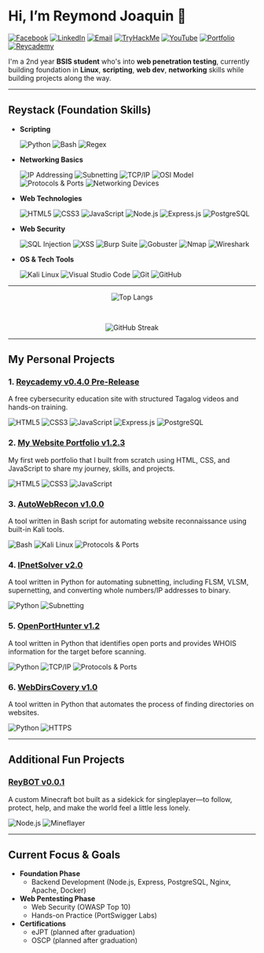 # Hi, I’m Reymond Joaquin 👋

[![Facebook](https://img.shields.io/badge/Facebook-1877F2?style=flat-square&logo=facebook&logoColor=white)](https://web.facebook.com/reymondjoaquin26)
[![LinkedIn](https://img.shields.io/badge/LinkedIn-blue?style=flat-square&logo=linkedin&logoColor=white)](https://www.linkedin.com/in/reymond-joaquin-3b5954308/)
[![Email](https://img.shields.io/badge/Gmail-D14836?style=flat-square&logo=gmail&logoColor=white)](mailto:raymondjoaquin50@gmail.com)
[![TryHackMe](https://img.shields.io/badge/TryHackMe-%23FF0000?style=flat-square&logo=tryhackme&logoColor=white)](https://tryhackme.com/p/R3ym0nd)
[![YouTube](https://img.shields.io/badge/YouTube(soon)-FF0000?style=flat-square&logo=youtube&logoColor=white)](https://www.youtube.com/@reycademy)
[![Portfolio](https://img.shields.io/badge/My%20Web%20Portfolio-Reymond-blue?logo=netlify)](https://reymondjoaquin.netlify.app/)
[![Reycademy](https://img.shields.io/badge/Reycademy-Site-blue?labelColor=000080)](https://reycademy.netlify.app/)

I'm a 2nd year **BSIS student** who's into **web penetration testing**, currently building foundation in **Linux**, **scripting**, **web dev**, **networking** skills while building projects along the way.

---

## Reystack (Foundation Skills)

- **Scripting**

  ![Python](https://img.shields.io/badge/Python-3776AB?style=flat-square&logo=python&logoColor=yellow) 
  ![Bash](https://img.shields.io/badge/Bash-4EAA25?style=flat-square&logo=gnubash&logoColor=white)
  ![Regex](https://img.shields.io/badge/Regex-000000?style=flat-square&logoColor=white)

- **Networking Basics**
  
  ![IP Addressing](https://img.shields.io/badge/IP%20Addressing-006400?style=flat-square)
  ![Subnetting](https://img.shields.io/badge/Subnetting-00BFFF?style=flat-square)
  ![TCP/IP](https://img.shields.io/badge/TCP/IP-4682B4?style=flat-square)
  ![OSI Model](https://img.shields.io/badge/OSI%20Model-1E90FF?style=flat-square)
  ![Protocols & Ports](https://img.shields.io/badge/Common%20Protocols%20%26%20Ports-708090?style=flat-square)
  ![Networking Devices](https://img.shields.io/badge/Networking%20Devices-2F4F4F?style=flat-square)

- **Web Technologies**
  
  ![HTML5](https://img.shields.io/badge/HTML5-E34F26?style=flat-square&logo=html5&logoColor=white)
  ![CSS3](https://img.shields.io/badge/CSS3-1572B6?style=flat-square&logo=css3&logoColor=white)
  ![JavaScript](https://img.shields.io/badge/JavaScript-F7DF1E?style=flat-square&logo=javascript&logoColor=black)
  ![Node.js](https://img.shields.io/badge/Node.js-339933?style=flat-square&logo=nodedotjs&logoColor=white)
  ![Express.js](https://img.shields.io/badge/Express.js-339933?style=flat-square&logo=express&logoColor=000000)
  ![PostgreSQL](https://img.shields.io/badge/PostgreSQL-4169E1?style=flat-square&logo=postgresql&logoColor=white)

- **Web Security**

  ![SQL Injection](https://img.shields.io/badge/SQL%20Injection-Basics-8B0000?style=flat-square)
  ![XSS](https://img.shields.io/badge/XSS-Basics-8B0000?style=flat-square)
  ![Burp Suite](https://img.shields.io/badge/Burp%20Suite-FF6F00?style=flat-square&logo=burpsuite&logoColor=white)
  ![Gobuster](https://img.shields.io/badge/Gobuster-444444?style=flat-square)
  ![Nmap](https://img.shields.io/badge/Nmap-004688?style=flat-square&logo=nmap&logoColor=white)
  ![Wireshark](https://img.shields.io/badge/Wireshark-1679A7?style=flat-square&logo=wireshark&logoColor=white)

- **OS & Tech Tools**

  ![Kali Linux](https://img.shields.io/badge/Kali_Linux-557C94?style=flat-square&logo=kalilinux&logoColor=white)
  ![Visual Studio Code](https://img.shields.io/badge/VS_Code-007ACC?style=flat-square&logo=visual-studio-code&logoColor=white)
  ![Git](https://img.shields.io/badge/Git-F05032?style=flat-square&logo=git&logoColor=white)
  ![GitHub](https://img.shields.io/badge/GitHub-181717?style=flat-square&logo=github&logoColor=white)

---

<p align="center">
  <img src="https://github-readme-stats.vercel.app/api/top-langs/?username=R3ym0nd0&layout=compact&theme=tokyonight" alt="Top Langs" />
</p>
<br>
<p align="center">
  <img src="https://streak-stats.demolab.com?user=R3ym0nd0&theme=tokyonight" alt="GitHub Streak" />
</p>

---
## My Personal Projects

### 1. [Reycademy v0.4.0 Pre-Release](https://github.com/R3ym0nd0/Reycademy)
A free cybersecurity education site with structured Tagalog videos and hands-on training.

![HTML5](https://img.shields.io/badge/HTML5-E34F26?style=for-the-badge&logo=html5&logoColor=white)
![CSS3](https://img.shields.io/badge/CSS3-1572B6?style=for-the-badge&logo=css3&logoColor=white)
![JavaScript](https://img.shields.io/badge/JavaScript-F7DF1E?style=for-the-badge&logo=javascript&logoColor=black)
![Express.js](https://img.shields.io/badge/Express.js-339933?style=for-the-badge&logo=express&logoColor=000000)
![PostgreSQL](https://img.shields.io/badge/PostgreSQL-4169E1?style=for-the-badge&logo=postgresql&logoColor=white)

### 2. [My Website Portfolio v1.2.3](https://github.com/R3ym0nd0/Reymond-Portfolio)
My first web portfolio that I built from scratch using HTML, CSS, and JavaScript to share my journey, skills, and projects.

![HTML5](https://img.shields.io/badge/HTML5-E34F26?style=for-the-badge&logo=html5&logoColor=white)
![CSS3](https://img.shields.io/badge/CSS3-1572B6?style=for-the-badge&logo=css3&logoColor=white)
![JavaScript](https://img.shields.io/badge/JavaScript-F7DF1E?style=for-the-badge&logo=javascript&logoColor=black)

### 3. [AutoWebRecon v1.0.0](https://github.com/R3ym0nd0/AutoWebRecon)    
A tool written in Bash script for automating website reconnaissance using built-in Kali tools.

![Bash](https://img.shields.io/badge/Bash-4EAA25?style=for-the-badge&logo=gnubash&logoColor=white)
![Kali Linux](https://img.shields.io/badge/Kali_Linux-557C94?style=for-the-badge&logo=kalilinux&logoColor=white)
![Protocols & Ports](https://img.shields.io/badge/Common%20Protocols%20%26%20Ports-708090?style=for-the-badge)

### 4. [IPnetSolver v2.0](https://github.com/R3ym0nd0/IPnetSolver)  
A tool written in Python for automating subnetting, including FLSM, VLSM, supernetting, and converting whole numbers/IP addresses to binary.

![Python](https://img.shields.io/badge/Python-3776AB?style=for-the-badge&logo=python&logoColor=white)
![Subnetting](https://img.shields.io/badge/Subnetting-00BFFF?style=for-the-badge)

### 5. [OpenPortHunter v1.2](https://github.com/R3ym0nd0/OpenPortHunter)
A tool written in Python that identifies open ports and provides WHOIS information for the target before scanning.

![Python](https://img.shields.io/badge/Python-3776AB?style=for-the-badge&logo=python&logoColor=white)
![TCP/IP](https://img.shields.io/badge/TCP/IP-4682B4?style=for-the-badge)
![Protocols & Ports](https://img.shields.io/badge/Common%20Protocols%20%26%20Ports-708090?style=for-the-badge)

### 6. [WebDirsCovery v1.0](https://github.com/R3ym0nd0/WebDirsCovery)
A tool written in Python that automates the process of finding directories on websites. 

![Python](https://img.shields.io/badge/Python-3776AB?style=for-the-badge&logo=python&logoColor=white)
![HTTPS](https://img.shields.io/badge/HTTPS-Fundamentals-2c3e50?style=for-the-badge&logo=security&logoColor=white)

---

## Additional Fun Projects

### [ReyBOT v0.0.1](https://github.com/R3ym0nd0/ReyBOT)
A custom Minecraft bot built as a sidekick for singleplayer—to follow, protect, help, and make the world feel a little less lonely.

![Node.js](https://img.shields.io/badge/Node.js-339933?style=for-the-badge&logo=nodedotjs&logoColor=white)
![Mineflayer](https://img.shields.io/badge/Mineflayer-1e90ff?style=for-the-badge&logo=node.js&logoColor=white)

---

## Current Focus & Goals

- **Foundation Phase**
  - Backend Development (Node.js, Express, PostgreSQL, Nginx, Apache, Docker)
- **Web Pentesting Phase**
  - Web Security (OWASP Top 10)
  - Hands-on Practice (PortSwigger Labs)
- **Certifications**
  - eJPT (planned after graduation)
  - OSCP (planned after graduation)

<!---
R3ym0nd0/R3ym0nd0 is a ✨ special ✨ repository because its `README.md` (this file) appears on your GitHub profile.
You can click the Preview link to take a look at your changes.
--->
